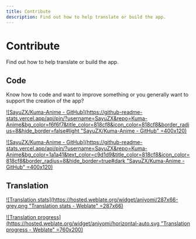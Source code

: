 ```yaml
---
title: Contribute
description: Find out how to help translate or build the app.
---
```


# Contribute
Find out how to help translate or build the app.

## Code
Know how to code and want to improve something or you generally want to support the creation of the app?

[![SayuZX/Kuma-Anime - GitHub](https://github-readme-stats.vercel.app/api/pin/?username=SayuZX&repo=Kuma-Anime&bg_color=f6f6f7&title_color=818cf8&icon_color=818cf8&border_radius=8&hide_border=false#light "SayuZX/Kuma-Anime - GitHub" =400x120)](https://github.com/SayuZX/Kuma-Anime)

[![SayuZX/Kuma-Anime - GitHub](https://github-readme-stats.vercel.app/api/pin/?username=SayuZX&repo=Kuma-Anime&bg_color=1a1a41&text_color=c9d1d9&title_color=818cf8&icon_color=818cf8&border_radius=8&hide_border=true#dark "SayuZX/Kuma-Anime - GitHub" =400x120)](https://github.com/aniyomiorg/Kuma-Anime)

## Translation

[![Translation stats](https://hosted.weblate.org/widget/aniyomi/287x66-grey.png "Translation stats - Weblate" =287x66)]()

[![Translation progress](https://hosted.weblate.org/widget/aniyomi/horizontal-auto.svg "Translation progress - Weblate" =760x200)]()